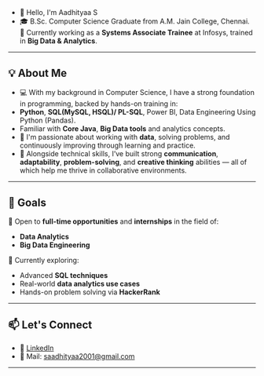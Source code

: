 ##

- 👋 Hello, I'm Aadhityaa S
- 🎓 B.Sc. Computer Science Graduate from A.M. Jain College, Chennai.  
💼 Currently working as a **Systems Associate Trainee** at Infosys, trained in **Big Data & Analytics**.

---

## 💡 About Me


- 💻 With my background in Computer Science, I have a strong foundation in programming, backed by hands-on training in:
- **Python**, **SQL(MySQL, HSQL)/ PL-SQL**, Power BI, Data Engineering Using Python (Pandas).
- Familiar with **Core Java**, **Big Data tools** and analytics concepts.
- 🧠 I'm passionate about working with **data**, solving problems, and continuously improving through learning and practice.
- 🧩 Alongside technical skills, I’ve built strong **communication**, **adaptability**, **problem-solving**, and **creative thinking** abilities — all of which help me thrive in collaborative environments.

---

## 🚀 Goals

🔎 Open to **full-time opportunities** and **internships** in the field of:
- **Data Analytics**
- **Big Data Engineering**

📘 Currently exploring:  
- Advanced **SQL techniques**  
- Real-world **data analytics use cases**  
- Hands-on problem solving via **HackerRank**

---

## 📫 Let's Connect

- 🔗 [LinkedIn](https://www.linkedin.com/in/aadhityaa-s)
- 📧 Mail: saadhityaa2001@gmail.com

---
<!---
Aadhityaa745/Aadhityaa745 is a ✨ special ✨ repository because its `README.md` (this file) appears on your GitHub profile.
You can click the Preview link to take a look at your changes.
--->